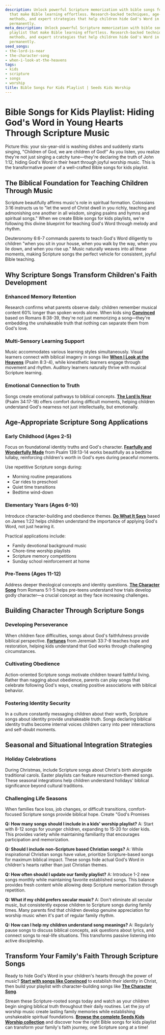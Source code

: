 ```yaml
---
description: Unlock powerful Scripture memorization with bible songs for kids playlist
  that make Bible learning effortless. Research-backed techniques, age-appropriate
  methods, and expert strategies that help children hide God's Word in their hearts
  permanently.
meta_description: Unlock powerful Scripture memorization with bible songs for kids
  playlist that make Bible learning effortless. Research-backed techniques, age-appropriate
  methods, and expert strategies that help children hide God's Word in their hearts
  permanently.
seed_songs:
- the-lord-is-near
- the-character-song
- when-i-look-at-the-heavens
tags:
- kids
- scripture
- songs
- worship
title: Bible Songs For Kids Playlist | Seeds Kids Worship
---
```

# Bible Songs for Kids Playlist: Hiding God's Word in Young Hearts Through Scripture Music

Picture this: your six-year-old is washing dishes and suddenly starts singing, "Children of God, we are children of God!" As you listen, you realize they're not just singing a catchy tune—they're declaring the truth of John 1:12, hiding God's Word in their heart through joyful worship music. This is the transformative power of a well-crafted Bible songs for kids playlist.

## The Biblical Foundation for Teaching Children Through Music

Scripture beautifully affirms music's role in spiritual formation. Colossians 3:16 instructs us to "let the word of Christ dwell in you richly, teaching and admonishing one another in all wisdom, singing psalms and hymns and spiritual songs." When we create Bible songs for kids playlists, we're following this divine blueprint for teaching God's Word through melody and rhythm.

Deuteronomy 6:6-7 commands parents to teach God's Word diligently to children "when you sit in your house, when you walk by the way, when you lie down, and when you rise up." Music naturally weaves into all these moments, making Scripture songs the perfect vehicle for consistent, joyful Bible teaching.

## Why Scripture Songs Transform Children's Faith Development

### Enhanced Memory Retention
Research confirms what parents observe daily: children remember musical content 60% longer than spoken words alone. When kids sing **[Convinced](https://seedskidsworship.com/product/convinced-romans-838-39-3/)** based on Romans 8:38-39, they're not just memorizing a song—they're embedding the unshakeable truth that nothing can separate them from God's love.

### Multi-Sensory Learning Support
Music accommodates various learning styles simultaneously. Visual learners connect with biblical imagery in songs like **[When I Look at the Heavens](https://seedskidsworship.com/product/when-i-look-at-your-heavens/)** (Psalm 8:3-4), while kinesthetic learners engage through movement and rhythm. Auditory learners naturally thrive with musical Scripture learning.

### Emotional Connection to Truth
Songs create emotional pathways to biblical concepts. **[The Lord Is Near](https://seedskidsworship.com/product/the-lord-is-near-psalms-3417-18-2/)** (Psalm 34:17-18) offers comfort during difficult moments, helping children understand God's nearness not just intellectually, but emotionally.

## Age-Appropriate Scripture Song Applications

### Early Childhood (Ages 2-5)
Focus on foundational identity truths and God's character. **[Fearfully and Wonderfully Made](https://seedskidsworship.com/product/fearfully-and-wonderfully-made-psalm-13913-14/)** from Psalm 139:13-14 works beautifully as a bedtime lullaby, reinforcing children's worth in God's eyes during peaceful moments.

Use repetitive Scripture songs during:
- Morning routine preparations
- Car rides to preschool
- Quiet time transitions
- Bedtime wind-down

### Elementary Years (Ages 6-10)
Introduce character-building and obedience themes. **[Do What It Says](https://seedskidsworship.com/product/do-what-it-says-james-122-2/)** based on James 1:22 helps children understand the importance of applying God's Word, not just hearing it.

Practical applications include:
- Family devotional background music
- Chore-time worship playlists
- Scripture memory competitions
- Sunday school reinforcement at home

### Pre-Teens (Ages 11-12)
Address deeper theological concepts and identity questions. **[The Character Song](https://seedskidsworship.com/product/the-character-song-romans-51-5-2/)** from Romans 5:1-5 helps pre-teens understand how trials develop godly character—a crucial concept as they face increasing challenges.

## Building Character Through Scripture Songs

### Developing Perseverance
When children face difficulties, songs about God's faithfulness provide biblical perspective. **[Fortunes](https://seedskidsworship.com/product/fortunes-jeremiah-337-8-2/)** from Jeremiah 33:7-8 teaches hope and restoration, helping kids understand that God works through challenging circumstances.

### Cultivating Obedience
Action-oriented Scripture songs motivate children toward faithful living. Rather than nagging about obedience, parents can play songs that celebrate following God's ways, creating positive associations with biblical behavior.

### Fostering Identity Security
In a culture constantly messaging children about their worth, Scripture songs about identity provide unshakeable truth. Songs declaring biblical identity truths become internal voices children carry into peer interactions and self-doubt moments.

## Seasonal and Situational Integration Strategies

### Holiday Celebrations
During Christmas, include Scripture songs about Christ's birth alongside traditional carols. Easter playlists can feature resurrection-themed songs. These seasonal integrations help children understand holidays' biblical significance beyond cultural traditions.

### Challenging Life Seasons
When families face loss, job changes, or difficult transitions, comfort-focused Scripture songs provide biblical hope. Create "God's Promises

**Q: How many songs should I include in a kids' worship playlist?**
A: Start with 8-12 songs for younger children, expanding to 15-20 for older kids. This provides variety while maintaining familiarity that encourages participation and memorization.

**Q: Should I include non-Scripture based Christian songs?**
A: While inspirational Christian songs have value, prioritize Scripture-based songs for maximum biblical impact. These songs hide actual God's Word in children's hearts rather than just Christian themes.

**Q: How often should I update our family playlist?**
A: Introduce 1-2 new songs monthly while maintaining favorite established songs. This balance provides fresh content while allowing deep Scripture memorization through repetition.

**Q: What if my child prefers secular music?**
A: Don't eliminate all secular music, but consistently expose children to Scripture songs during family times. Many parents find that children develop genuine appreciation for worship music when it's part of regular family rhythm.

**Q: How can I help my children understand song meanings?**
A: Regularly pause songs to discuss biblical concepts, ask questions about lyrics, and connect songs to real-life situations. This transforms passive listening into active discipleship.

## Transform Your Family's Faith Through Scripture Songs

Ready to hide God's Word in your children's hearts through the power of music? **[Start with songs like Convinced](https://seedskidsworship.com/product/convinced-romans-838-39-3/)** to establish their identity in Christ, then build your playlist with character-building songs like **[The Character Song](https://seedskidsworship.com/product/the-character-song-romans-51-5-2/)**. 

Stream these Scripture-rooted songs today and watch as your children begin singing biblical truth throughout their daily routines. Let the joy of worship music create lasting family memories while establishing unshakeable spiritual foundations. **[Browse the complete Seeds Kids Worship collection](https://seedskidsworship.com)** and discover how the right Bible songs for kids playlist can transform your family's faith journey, one Scripture song at a time!

<script type="application/ld+json">
{
  "@context": "https://schema.org",
  "@type": "Article",
  "headline": "Bible Songs For Kids Playlist",
  "author": {
    "@type": "Organization",
    "name": "Seeds Kids Worship"
  },
  "publisher": {
    "@type": "Organization",
    "name": "Seeds Kids Worship",
    "logo": {
      "@type": "ImageObject",
      "url": "https://seedskidsworship.com/logo.png"
    }
  },
  "datePublished": "2025-09-02T17:36:26.611284",
  "dateModified": "2025-09-02T17:36:26.611307",
  "description": "Unlock powerful Scripture memorization with bible songs for kids playlist that make Bible learning effortless. Research-backed techniques, age-appropriate metho",
  "mainEntityOfPage": {
    "@type": "WebPage",
    "@id": "https://seedskidsworship.com/activities/bible-songs-for-kids-playlist/"
  }
}
</script>

<script type="application/ld+json">
{
  "@context": "https://schema.org",
  "@type": "Product",
  "name": "The Lord Is Near",
  "description": "Comforting song about God's nearness to the brokenhearted from Psalm 34:17-18",
  "url": "https://seedskidsworship.com/product/the-lord-is-near-psalms-3417-18-2/",
  "brand": {
    "@type": "Brand",
    "name": "Seeds Kids Worship"
  },
  "category": "Children's Christian Music",
  "album": "I Am With You"
}
</script>

<script type="application/ld+json">
{
  "@context": "https://schema.org",
  "@type": "Product",
  "name": "The Character Song",
  "description": "Character-building song about developing godly character through trials from Romans 5:1-5",
  "url": "https://seedskidsworship.com/product/the-character-song-romans-51-5-2/",
  "brand": {
    "@type": "Brand",
    "name": "Seeds Kids Worship"
  },
  "category": "Children's Christian Music",
  "album": "Seeds of Character"
}
</script>

<script type="application/ld+json">
{
  "@context": "https://schema.org",
  "@type": "Product",
  "name": "When I Look at the Heavens",
  "description": "A contemplative song about God's creation and our place in it",
  "url": "https://seedskidsworship.com/product/when-i-look-at-your-heavens/",
  "brand": {
    "@type": "Brand",
    "name": "Seeds

